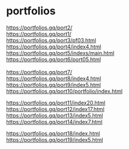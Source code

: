 # portfolios

https://portfolios.gq/port2/ <br>
https://portfolios.gq/port1/ <br>
https://portfolios.gq/port3/pf03.html<br>
https://portfolios.gq/port4/index4.html<br>
https://portfolios.gq/port5/indexs/main.html<br>
https://portfolios.gq/port6/port05.html<br>    
https://portfolios.gq/port7/<br> 
https://portfolios.gq/port8/index4.html<br> 
https://portfolios.gq/port9/index5.html<br> 
https://portfolios.gq/port10/portfolio/index.html<br> 

https://portfolios.gq/port11/index20.html<br> 
https://portfolios.gq/port12/index17.html<br> 
https://portfolios.gq/port13/index5.html<br>
https://portfolios.gq/port14/index7.html<br> 

https://portfolios.gq/port18/index.html<br> 
https://portfolios.gq/port19/index5.html<br> 

